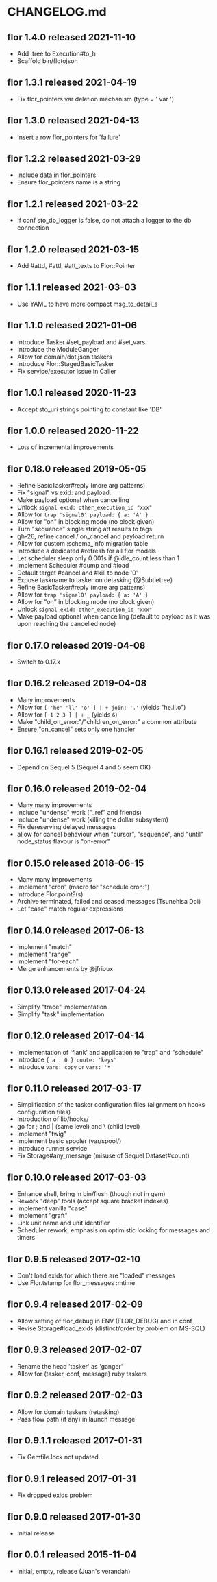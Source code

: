 
# CHANGELOG.md


## flor 1.4.0  released 2021-11-10

* Add :tree to Execution#to_h
* Scaffold bin/flotojson


## flor 1.3.1  released 2021-04-19

* Fix flor_pointers var deletion mechanism (type = ' var ')


## flor 1.3.0  released 2021-04-13

* Insert a row flor_pointers for 'failure'


## flor 1.2.2  released 2021-03-29

* Include data in flor_pointers
* Ensure flor_pointers name is a string


## flor 1.2.1  released 2021-03-22

* If conf sto_db_logger is false, do not attach a logger to the db connection


## flor 1.2.0  released 2021-03-15

* Add #attd, #attl, #att_texts to Flor::Pointer


## flor 1.1.1  released 2021-03-03

* Use YAML to have more compact msg_to_detail_s


## flor 1.1.0  released 2021-01-06

* Introduce Tasker #set_payload and #set_vars
* Introduce the ModuleGanger
* Allow for domain/dot.json taskers
* Introduce Flor::StagedBasicTasker
* Fix service/executor issue in Caller


## flor 1.0.1  released 2020-11-23

* Accept sto_uri strings pointing to constant like 'DB'


## flor 1.0.0  released 2020-11-22

* Lots of incremental improvements


## flor 0.18.0  released 2019-05-05

* Refine BasicTasker#reply (more arg patterns)
* Fix "signal" vs exid: and payload:
* Make payload optional when cancelling
* Unlock `signal exid: other_execution_id "xxx"`
* Allow for `trap 'signal0' payload: { a: 'A' }`
* Allow for "on" in blocking mode (no block given)
* Turn "sequence" single string att results to tags
* gh-26, refine cancel / on_cancel and payload return
* Allow for custom :schema_info migration table
* Introduce a dedicated #refresh for all flor models
* Let scheduler sleep only 0.001s if @idle_count less than 1
* Implement Scheduler #dump and #load
* Default target #cancel and #kill to node '0'
* Expose taskname to tasker on detasking (@Subtletree)
* Refine BasicTasker#reply (more arg patterns)
* Allow for `trap 'signal0' payload: { a: 'A' }`
* Allow for "on" in blocking mode (no block given)
* Unlock `signal exid: other_execution_id "xxx"`
* Make payload optional when cancelling (default to payload as it was
  upon reaching the cancelled node)


## flor 0.17.0  released 2019-04-08

- Switch to 0.17.x


## flor 0.16.2  released 2019-04-08

- Many improvements
- Allow for `[ 'he' 'll' 'o' ] | + join: '.'` (yields "he.ll.o")
- Allow for `[ 1 2 3 ] | + _` (yields `6`)
- Make "child_on_error:"/"children_on_error:" a common attribute
- Ensure "on_cancel" sets only one handler


## flor 0.16.1  released 2019-02-05

- Depend on Sequel 5 (Sequel 4 and 5 seem OK)


## flor 0.16.0  released 2019-02-04

- Many many improvements
- Include "undense" work ("_ref" and friends)
- Include "undense" work (killing the dollar subsystem)
- Fix dereserving delayed messages
- allow for cancel behaviour when "cursor", "sequence", and "until"
  node_status flavour is "on-error"


## flor 0.15.0  released 2018-06-15

- Many many improvements
- Implement "cron" (macro for "schedule cron:")
- Introduce Flor.point?(s)
- Archive terminated, failed and ceased messages (Tsunehisa Doi)
- Let "case" match regular expressions


## flor 0.14.0  released 2017-06-13

- Implement "match"
- Implement "range"
- Implement "for-each"
- Merge enhancements by @jfrioux


## flor 0.13.0  released 2017-04-24

- Simplify "trace" implementation
- Simplify "task" implementation


## flor 0.12.0  released 2017-04-14

- Implementation of 'flank' and application to "trap" and "schedule"
- Introduce `{ a : 0 } quote: 'keys'`
- Introduce `vars: copy` or `vars: '*'`


## flor 0.11.0  released 2017-03-17

- Simplification of the tasker configuration files
  (alignment on hooks configuration files)
- Introduction of lib/hooks/
- go for ; and | (same level) and \ (child level)
- Implement "twig"
- Implement basic spooler (var/spool/)
- Introduce runner service
- Fix Storage#any_message (misuse of Sequel Dataset#count)


## flor 0.10.0  released 2017-03-03

- Enhance shell, bring in bin/flosh (though not in gem)
- Rework "deep" tools (accept square bracket indexes)
- Implement vanilla "case"
- Implement "graft"
- Link unit name and unit identifier
- Scheduler rework, emphasis on optimistic locking for messages and timers


## flor 0.9.5  released 2017-02-10

- Don't load exids for which there are "loaded" messages
- Use Flor.tstamp for flor_messages :mtime


## flor 0.9.4  released 2017-02-09

- Allow setting of flor_debug in ENV (FLOR_DEBUG) and in conf
- Revise Storage#load_exids (distinct/order by problem on MS-SQL)


## flor 0.9.3  released 2017-02-07

- Rename the head 'tasker' as 'ganger'
- Allow for (tasker, conf, message) ruby taskers


## flor 0.9.2  released 2017-02-03

- Allow for domain taskers (retasking)
- Pass flow path (if any) in launch message


## flor 0.9.1.1  released 2017-01-31

- Fix Gemfile.lock not updated...


## flor 0.9.1  released 2017-01-31

- Fix dropped exids problem


## flor 0.9.0  released 2017-01-30

- Initial release


## flor 0.0.1  released 2015-11-04

- Initial, empty, release (Juan's verandah)

